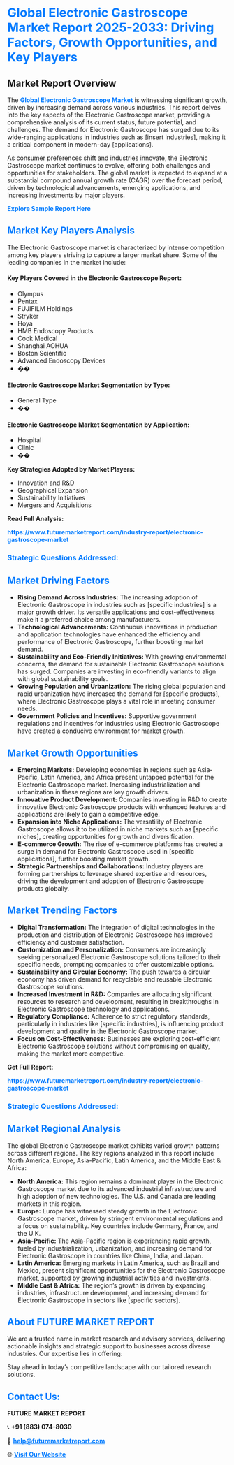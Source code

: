 <h1 style="color: #007BFF;">Global Electronic Gastroscope Market Report 2025-2033: Driving Factors, Growth Opportunities, and Key Players</h1>

<section id="overview">
<h2>Market Report Overview</h2>
<p>The <a href="https://www.futuremarketreport.com/industry-report/electronic-gastroscope-market" style="color: #007BFF; text-decoration: none;"><strong>Global Electronic Gastroscope Market</strong></a> is witnessing significant growth, driven by increasing demand across various industries. This report delves into the key aspects of the Electronic Gastroscope market, providing a comprehensive analysis of its current status, future potential, and challenges. The demand for Electronic Gastroscope has surged due to its wide-ranging applications in industries such as [insert industries], making it a critical component in modern-day [applications].</p>
<p>As consumer preferences shift and industries innovate, the Electronic Gastroscope market continues to evolve, offering both challenges and opportunities for stakeholders. The global market is expected to expand at a substantial compound annual growth rate (CAGR) over the forecast period, driven by technological advancements, emerging applications, and increasing investments by major players.</p>
</section>

<section id="overview">
<p><a href="https://www.futuremarketreport.com/request-sample/reportId=114107" style="color: #007BFF; text-decoration: none;"><strong>Explore Sample Report Here</strong></a></p>
</section>

<section id="key-players">
<h2 style="color: #007BFF;">Market Key Players Analysis</h2>
<p>The Electronic Gastroscope market is characterized by intense competition among key players striving to capture a larger market share. Some of the leading companies in the market include:</p>
<h4>Key Players Covered in the Electronic Gastroscope Report:</h4>
<ul><li>Olympus</li><li>Pentax</li><li>FUJIFILM Holdings</li><li>Stryker</li><li>Hoya</li><li>HMB Endoscopy Products</li><li>Cook Medical</li><li>Shanghai AOHUA</li><li>Boston Scientific</li><li>Advanced Endoscopy Devices</li><li>��</li></ul>
<h4>Electronic Gastroscope Market Segmentation by Type:</h4>
<ul><li>General Type</li><li>��</li></ul>

<h4>Electronic Gastroscope Market Segmentation by Application:</h4>
<ul><li>Hospital</li><li>Clinic</li><li>��</li></ul>
<p><strong>Key Strategies Adopted by Market Players:</strong></p>
<ul>
<li>Innovation and R&D</li>
<li>Geographical Expansion</li>
<li>Sustainability Initiatives</li>
<li>Mergers and Acquisitions</li>
</ul>
</section>

<section>
<p><strong>Read Full Analysis: </strong></p><a href="https://www.futuremarketreport.com/industry-report/electronic-gastroscope-market" style="color: #007BFF; text-decoration: none;"><strong>https://www.futuremarketreport.com/industry-report/electronic-gastroscope-market</strong></a>
<h3 style="color: #007BFF;">Strategic Questions Addressed:</h3>
</section>

<section id="driving-factors">
<h2 style="color: #007BFF;">Market Driving Factors</h2>
<ul>
<li><strong>Rising Demand Across Industries:</strong> The increasing adoption of Electronic Gastroscope in industries such as [specific industries] is a major growth driver. Its versatile applications and cost-effectiveness make it a preferred choice among manufacturers.</li>
<li><strong>Technological Advancements:</strong> Continuous innovations in production and application technologies have enhanced the efficiency and performance of Electronic Gastroscope, further boosting market demand.</li>
<li><strong>Sustainability and Eco-Friendly Initiatives:</strong> With growing environmental concerns, the demand for sustainable Electronic Gastroscope solutions has surged. Companies are investing in eco-friendly variants to align with global sustainability goals.</li>
<li><strong>Growing Population and Urbanization:</strong> The rising global population and rapid urbanization have increased the demand for [specific products], where Electronic Gastroscope plays a vital role in meeting consumer needs.</li>
<li><strong>Government Policies and Incentives:</strong> Supportive government regulations and incentives for industries using Electronic Gastroscope have created a conducive environment for market growth.</li>
</ul>
</section>

<section id="growth-opportunities">
<h2 style="color: #007BFF;">Market Growth Opportunities</h2>
<ul>
<li><strong>Emerging Markets:</strong> Developing economies in regions such as Asia-Pacific, Latin America, and Africa present untapped potential for the Electronic Gastroscope market. Increasing industrialization and urbanization in these regions are key growth drivers.</li>
<li><strong>Innovative Product Development:</strong> Companies investing in R&D to create innovative Electronic Gastroscope products with enhanced features and applications are likely to gain a competitive edge.</li>
<li><strong>Expansion into Niche Applications:</strong> The versatility of Electronic Gastroscope allows it to be utilized in niche markets such as [specific niches], creating opportunities for growth and diversification.</li>
<li><strong>E-commerce Growth:</strong> The rise of e-commerce platforms has created a surge in demand for Electronic Gastroscope used in [specific applications], further boosting market growth.</li>
<li><strong>Strategic Partnerships and Collaborations:</strong> Industry players are forming partnerships to leverage shared expertise and resources, driving the development and adoption of Electronic Gastroscope products globally.</li>
</ul>
</section>

<section id="trending-factors">
<h2 style="color: #007BFF;">Market Trending Factors</h2>
<ul>
<li><strong>Digital Transformation:</strong> The integration of digital technologies in the production and distribution of Electronic Gastroscope has improved efficiency and customer satisfaction.</li>
<li><strong>Customization and Personalization:</strong> Consumers are increasingly seeking personalized Electronic Gastroscope solutions tailored to their specific needs, prompting companies to offer customizable options.</li>
<li><strong>Sustainability and Circular Economy:</strong> The push towards a circular economy has driven demand for recyclable and reusable Electronic Gastroscope solutions.</li>
<li><strong>Increased Investment in R&D:</strong> Companies are allocating significant resources to research and development, resulting in breakthroughs in Electronic Gastroscope technology and applications.</li>
<li><strong>Regulatory Compliance:</strong> Adherence to strict regulatory standards, particularly in industries like [specific industries], is influencing product development and quality in the Electronic Gastroscope market.</li>
<li><strong>Focus on Cost-Effectiveness:</strong> Businesses are exploring cost-efficient Electronic Gastroscope solutions without compromising on quality, making the market more competitive.</li>
</ul>
</section>

<section>
<p><strong>Get Full Report: </strong></p><a href="https://www.futuremarketreport.com/industry-report/electronic-gastroscope-market" style="color: #007BFF; text-decoration: none;"><strong>https://www.futuremarketreport.com/industry-report/electronic-gastroscope-market</strong></a>
<h3 style="color: #007BFF;">Strategic Questions Addressed:</h3>
</section>


<section id="regional-analysis">
<h2 style="color: #007BFF;">Market Regional Analysis</h2>
<p>The global Electronic Gastroscope market exhibits varied growth patterns across different regions. The key regions analyzed in this report include North America, Europe, Asia-Pacific, Latin America, and the Middle East & Africa:</p>
<ul>
<li><strong>North America:</strong> This region remains a dominant player in the Electronic Gastroscope market due to its advanced industrial infrastructure and high adoption of new technologies. The U.S. and Canada are leading markets in this region.</li>
<li><strong>Europe:</strong> Europe has witnessed steady growth in the Electronic Gastroscope market, driven by stringent environmental regulations and a focus on sustainability. Key countries include Germany, France, and the U.K.</li>
<li><strong>Asia-Pacific:</strong> The Asia-Pacific region is experiencing rapid growth, fueled by industrialization, urbanization, and increasing demand for Electronic Gastroscope in countries like China, India, and Japan.</li>
<li><strong>Latin America:</strong> Emerging markets in Latin America, such as Brazil and Mexico, present significant opportunities for the Electronic Gastroscope market, supported by growing industrial activities and investments.</li>
<li><strong>Middle East & Africa:</strong> The region’s growth is driven by expanding industries, infrastructure development, and increasing demand for Electronic Gastroscope in sectors like [specific sectors].</li>
</ul>
</section>

<footer>
<h2 style="color: #007BFF;">About FUTURE MARKET REPORT</h2>
<p>We are a trusted name in market research and advisory services, delivering actionable insights and strategic support to businesses across diverse industries. Our expertise lies in offering:</p>

<p>Stay ahead in today’s competitive landscape with our tailored research solutions.</p>

<h2 style="color: #007BFF;">Contact Us:</h2>
<p><strong>FUTURE MARKET REPORT</strong></p>
<p>📞 <strong>+91 (883) 074-8030</strong></p>
<p>📧 <strong><a href="mailto:help@futuremarketreport.com" style="color: #007BFF;">help@futuremarketreport.com</a></strong></p>
<p>🌐 <strong><a href="https://www.futuremarketreport.com/" style="color: #007BFF;">Visit Our Website</a></strong></p>
</footer>